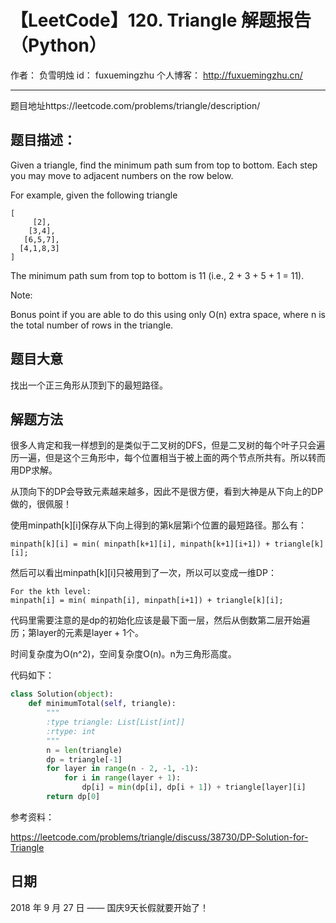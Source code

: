 # 【LeetCode】120. Triangle 解题报告（Python）

作者： 		负雪明烛 
id：				fuxuemingzhu
个人博客：	http://fuxuemingzhu.cn/

---

题目地址https://leetcode.com/problems/triangle/description/

## 题目描述：

Given a triangle, find the minimum path sum from top to bottom. Each step you may move to adjacent numbers on the row below.

For example, given the following triangle
    
    [
         [2],
        [3,4],
       [6,5,7],
      [4,1,8,3]
    ]

The minimum path sum from top to bottom is 11 (i.e., 2 + 3 + 5 + 1 = 11).

Note:

Bonus point if you are able to do this using only O(n) extra space, where n is the total number of rows in the triangle.

## 题目大意

找出一个正三角形从顶到下的最短路径。

## 解题方法

很多人肯定和我一样想到的是类似于二叉树的DFS，但是二叉树的每个叶子只会遍历一遍，但是这个三角形中，每个位置相当于被上面的两个节点所共有。所以转而用DP求解。

从顶向下的DP会导致元素越来越多，因此不是很方便，看到大神是从下向上的DP做的，很佩服！

使用minpath[k][i]保存从下向上得到的第k层第i个位置的最短路径。那么有：

```
minpath[k][i] = min( minpath[k+1][i], minpath[k+1][i+1]) + triangle[k][i];
```

然后可以看出minpath[k][i]只被用到了一次，所以可以变成一维DP：

```
For the kth level:
minpath[i] = min( minpath[i], minpath[i+1]) + triangle[k][i];
```

代码里需要注意的是dp的初始化应该是最下面一层，然后从倒数第二层开始遍历；第layer的元素是layer + 1个。

时间复杂度为O(n^2)，空间复杂度O(n)。n为三角形高度。

代码如下：

```python
class Solution(object):
    def minimumTotal(self, triangle):
        """
        :type triangle: List[List[int]]
        :rtype: int
        """
        n = len(triangle)
        dp = triangle[-1]
        for layer in range(n - 2, -1, -1):
            for i in range(layer + 1):
                dp[i] = min(dp[i], dp[i + 1]) + triangle[layer][i]
        return dp[0]
```

参考资料：

https://leetcode.com/problems/triangle/discuss/38730/DP-Solution-for-Triangle

## 日期

2018 年 9 月 27 日 —— 国庆9天长假就要开始了！
